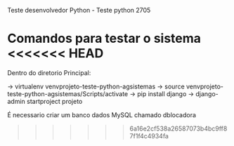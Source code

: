 Teste desenvolvedor Python  - Teste python 2705

Comandos para testar o sistema
<<<<<<< HEAD
=======
Dentro do diretorio Principal: 

-> virtualenv venvprojeto-teste-python-agsistemas 
-> source venvprojeto-teste-python-agsistemas/Scripts/activate 
-> pip install django 
-> django-admin startproject projeto

É necessario criar um banco dados MySQL chamado dblocadora
>>>>>>> 6a16e2cf538a26587073b4bc9ff87f1f4c4934fa
